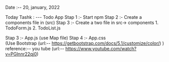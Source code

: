Date :-- 20, january, 2022

Today Tashk : --- Todo App
Stap 1 :- Start npm
Stap 2 :- Create a  components file in (src)
Stap 3 :- Create a two file in src->  components
            1. TodoForm.js
             2. TodoList.js
              
Stap 3 :- App.js
            (use Map file)
Stap 4 :- App.css  
            (Use Bootstrap (url:-- https://getbootstrap.com/docs/5.1/customize/color/) )
        reference:-- you tube (url:-- https://www.youtube.com/watch?v=PGlnnr22qj0)
 
